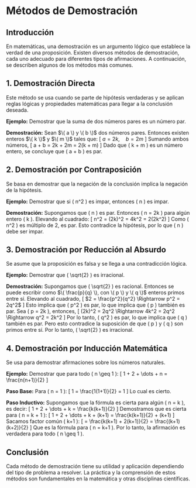 # Métodos de Demostración

## Introducción

En matemáticas, una demostración es un argumento lógico que establece la verdad de una proposición. Existen diversos métodos de demostración, cada uno adecuado para diferentes tipos de afirmaciones. A continuación, se describen algunos de los métodos más comunes.

## 1. Demostración Directa

Este método se usa cuando se parte de hipótesis verdaderas y se aplican reglas lógicas y propiedades matemáticas para llegar a la conclusión deseada.

**Ejemplo:** Demostrar que la suma de dos números pares es un número par.

**Demostración:**
Sean $\( a \) y \( b \)$ dos números pares. Entonces existen enteros $\( k \)$ y $\( m \)$ tales que:
\[
    $a = 2k, \quad b = 2m$
\]
Sumando ambos números,
\[
    a + b = 2k + 2m = 2(k + m)
\]
Dado que \( k + m \) es un número entero, se concluye que \( a + b \) es par.

## 2. Demostración por Contraposición

Se basa en demostrar que la negación de la conclusión implica la negación de la hipótesis.

**Ejemplo:** Demostrar que si \( n^2 \) es impar, entonces \( n \) es impar.

**Demostración:**
Supongamos que \( n \) es par. Entonces \( n = 2k \) para algún entero \( k \). Elevando al cuadrado:
\[
    n^2 = (2k)^2 = 4k^2 = 2(2k^2)
\]
Como \( n^2 \) es múltiplo de 2, es par. Esto contradice la hipótesis, por lo que \( n \) debe ser impar.

## 3. Demostración por Reducción al Absurdo

Se asume que la proposición es falsa y se llega a una contradicción lógica.

**Ejemplo:** Demostrar que \( \sqrt{2} \) es irracional.

**Demostración:**
Supongamos que \( \sqrt{2} \) es racional. Entonces se puede escribir como $\( \frac{p}{q} \), con \( p \) y \( q \)$ enteros primos entre sí. Elevando al cuadrado,
\[
    $2 = \frac{p^2}{q^2} \Rightarrow p^2 = 2q^2$
\]
Esto implica que \( p^2 \) es par, lo que implica que \( p \) también es par. Sea \( p = 2k \), entonces,
\[
    (2k)^2 = 2q^2 \Rightarrow 4k^2 = 2q^2 \Rightarrow q^2 = 2k^2
\]
Por lo tanto, \( q^2 \) es par, lo que implica que \( q \) también es par. Pero esto contradice la suposición de que \( p \) y \( q \) son primos entre sí. Por lo tanto, \( \sqrt{2} \) es irracional.

## 4. Demostración por Inducción Matemática

Se usa para demostrar afirmaciones sobre los números naturales.

**Ejemplo:** Demostrar que para todo \( n \geq 1 \):
\[
    1 + 2 + \dots + n = \frac{n(n+1)}{2}
\]

**Paso Base:** Para \( n = 1 \):
\[
    1 = \frac{1(1+1)}{2} = 1
\]
Lo cual es cierto.

**Paso Inductivo:** Supongamos que la fórmula es cierta para algún \( n = k \), es decir:
\[
    1 + 2 + \dots + k = \frac{k(k+1)}{2}
\]
Demostramos que es cierta para \( n = k + 1 \):
\[
    1 + 2 + \dots + k + (k+1) = \frac{k(k+1)}{2} + (k+1)
\]
Sacamos factor común \( k+1 \):
\[
    = \frac{k(k+1) + 2(k+1)}{2} = \frac{(k+1)(k+2)}{2}
\]
Que es la fórmula para \( n = k+1 \). Por lo tanto, la afirmación es verdadera para todo \( n \geq 1 \).

## Conclusión

Cada método de demostración tiene su utilidad y aplicación dependiendo del tipo de problema a resolver. La práctica y la comprensión de estos métodos son fundamentales en la matemática y otras disciplinas científicas.
